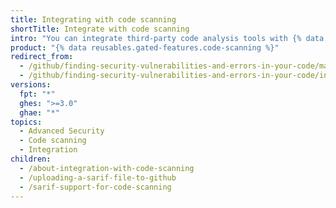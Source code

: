```yaml
---
title: Integrating with code scanning
shortTitle: Integrate with code scanning
intro: "You can integrate third-party code analysis tools with {% data variables.product.prodname_dotcom %} {% data variables.product.prodname_code_scanning %} by uploading data as SARIF files."
product: "{% data reusables.gated-features.code-scanning %}"
redirect_from:
  - /github/finding-security-vulnerabilities-and-errors-in-your-code/managing-results-from-code-scanning
  - /github/finding-security-vulnerabilities-and-errors-in-your-code/integrating-with-code-scanning
versions:
  fpt: "*"
  ghes: ">=3.0"
  ghae: "*"
topics:
  - Advanced Security
  - Code scanning
  - Integration
children:
  - /about-integration-with-code-scanning
  - /uploading-a-sarif-file-to-github
  - /sarif-support-for-code-scanning
---
```


<!--For this article in earlier GHES versions, see /content/github/finding-security-vulnerabilities-and-errors-in-your-code-->
